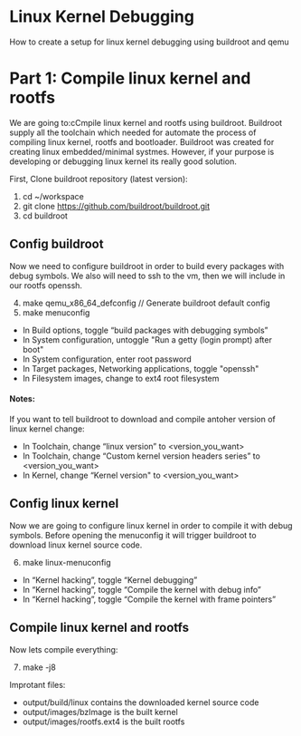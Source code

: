 # Linux Kernel Debugging
How to create a setup for linux kernel debugging using buildroot and qemu

# Part 1: Compile linux kernel and rootfs
We are going to:cCmpile linux kernel and rootfs using buildroot.
Buildroot supply all the toolchain which needed for automate the process of compiling linux kernel, rootfs and bootloader.
Buildroot was created for creating linux embedded/minimal systmes.
However, if your purpose is developing or debugging linux kernel its really good solution.

First, Clone buildroot repository (latest version):

1. cd ~/workspace
2. git clone https://github.com/buildroot/buildroot.git
3. cd buildroot

## Config buildroot
Now we need to configure buildroot in order to build every packages with debug symbols.
We also will need to ssh to the vm, then we will include in our rootfs openssh.

4. make qemu_x86_64_defconfig // Generate buildroot default config
5. make menuconfig

* In Build options, toggle “build packages with debugging symbols”
* In System configuration, untoggle "Run a getty (login prompt) after boot"
* In System configuration, enter root password
* In Target packages, Networking applications, toggle "openssh"
* In Filesystem images, change to ext4 root filesystem

#### Notes: 
If you want to tell buildroot to download and compile antoher version of linux kernel change:
* In Toolchain, change “linux version” to <version_you_want>
* In Toolchain, change “Custom kernel version headers series” to <version_you_want>
* In Kernel, change “Kernel version" to <version_you_want>

## Config linux kernel
Now we are going to configure linux kernel in order to compile it with debug symbols.
Before opening the menuconfig it will trigger buildroot to download linux kernel source code.

6. make linux-menuconfig

* In “Kernel hacking”, toggle “Kernel debugging”
* In “Kernel hacking”, toggle “Compile the kernel with debug info”
* In “Kernel hacking”, toggle “Compile the kernel with frame pointers”

## Compile linux kernel and rootfs
Now lets compile everything:

7. make -j8

Improtant files:

* output/build/linux contains the downloaded kernel source code
* output/images/bzImage is the built kernel
* output/images/rootfs.ext4 is the built rootfs
